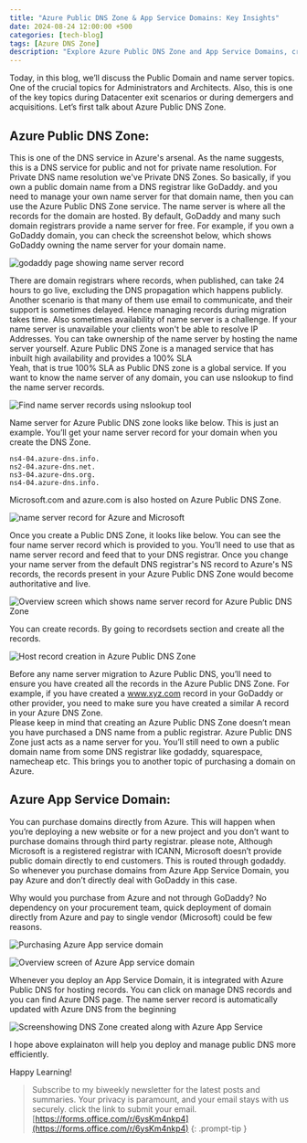 ```yaml
---
title: "Azure Public DNS Zone & App Service Domains: Key Insights"
date: 2024-08-24 12:00:00 +500
categories: [tech-blog]
tags: [Azure DNS Zone]
description: "Explore Azure Public DNS Zone and App Service Domains, crucial for admins during datacenter exit, mergers, deployments. Learn about DNS management and hosting."
---
```


Today, in this blog, we’ll discuss the Public Domain and name server topics. One of the crucial topics for Administrators and Architects. Also, this is one of the key topics during Datacenter exit scenarios or during demergers and acquisitions.
Let’s first talk about Azure Public DNS Zone.

## Azure Public DNS Zone:

This is one of the DNS service in Azure's arsenal. As the name suggests, this is a DNS service for public and not for private name resolution. For Private DNS name resolution we've Private DNS Zones. So basically, if you own a public domain name from a DNS registrar like GoDaddy. and you need to manage your own name server for that domain name, then you can use the Azure Public DNS Zone service. The name server is where all the records for the domain are hosted.
By default, GoDaddy and many such domain registrars provide a name server for free.
For example, if you own a GoDaddy domain, you can check the screenshot below, which shows GoDaddy owning the name server for your domain name.

![godaddy page showing name server record](https://raw.githubusercontent.com/qureshiaquib/qureshiaquib.github.io/main/assets/24082024/godaddynameserver.jpg)

There are domain registrars where records, when published, can take 24 hours to go live, excluding the DNS propagation which happens publicly. Another scenario is that many of them use email to communicate, and their support is sometimes delayed. Hence managing records during migration takes time. Also sometimes availability of name server is a challenge. If your name server is unavailable your clients won't be able to resolve IP Addresses.
You can take ownership of the name server by hosting the name server yourself. Azure Public DNS Zone is a managed service that has inbuilt high availability and provides a 100% SLA \
Yeah, that is true 100% SLA as Public DNS zone is a global service.
If you want to know the name server of any domain, you can use nslookup to find the name server records.

![Find name server records using nslookup tool](https://raw.githubusercontent.com/qureshiaquib/qureshiaquib.github.io/main/assets/24082024/nameserver.jpg)

Name server for Azure Public DNS zone looks like below. This is just an example. You’ll get your name server record for your domain when you create the DNS Zone.

```shell
ns4-04.azure-dns.info.
ns2-04.azure-dns.net.
ns3-04.azure-dns.org.
ns4-04.azure-dns.info.
```

Microsoft.com and azure.com is also hosted on Azure Public DNS Zone.

![name server record for Azure and Microsoft](https://raw.githubusercontent.com/qureshiaquib/qureshiaquib.github.io/main/assets/24082024/nameserver-azure-microsoft.jpg)


Once you create a Public DNS Zone, it looks like below. You can see the four name server record which is provided to you. You’ll need to use that as name server record and feed that to your DNS registrar. Once you change your name server from the default DNS registrar's NS record to Azure's NS records, the records present in your Azure Public DNS Zone would become authoritative and live.

![Overview screen which shows name server record for Azure Public DNS Zone](https://raw.githubusercontent.com/qureshiaquib/qureshiaquib.github.io/main/assets/24082024/azure-public-dns-zone.jpg)

You can create records.
By going to recordsets section and create all the records.

![Host record creation in Azure Public DNS Zone](https://raw.githubusercontent.com/qureshiaquib/qureshiaquib.github.io/main/assets/24082024/record-creation-in-azure-dns.jpg)


Before any name server migration to Azure Public DNS, you’ll need to ensure you have created all the records in the Azure Public DNS Zone. For example, if you have created a www.xyz.com record in your GoDaddy or other provider, you need to make sure you have created a similar A record in your Azure DNS Zone.\
Please keep in mind that creating an Azure Public DNS Zone doesn’t mean you have purchased a DNS name from a public registrar. Azure Public DNS Zone just acts as a name server for you. You’ll still need to own a public domain name from some DNS registrar like godaddy, squarespace, namecheap etc.
This brings you to another topic of purchasing a domain on Azure.

## Azure App Service Domain:

You can purchase domains directly from Azure. This will happen when you’re deploying a new website or for a new project and you don’t want to purchase domains through third party registrar.
please note, Although Microsoft is a registered registrar with ICANN, Microsoft doesn’t provide public domain directly to end customers. This is routed through godaddy.
So whenever you purchase domains from Azure App Service Domain, you pay Azure and don’t directly deal with GoDaddy in this case.

Why would you purchase from Azure and not through GoDaddy? 
No dependency on your procurement team, quick deployment of domain directly from Azure and pay to single vendor (Microsoft) could be few reasons.

![Purchasing Azure App service domain](https://raw.githubusercontent.com/qureshiaquib/qureshiaquib.github.io/main/assets/24082024/appservicedomain-purchase.jpg)

![Overview screen of Azure App service domain](https://raw.githubusercontent.com/qureshiaquib/qureshiaquib.github.io/main/assets/24082024/app-service-domain.jpg)

Whenever you deploy an App Service Domain, it is integrated with Azure Public DNS for hosting records. 
You can click on manage DNS records and you can find Azure DNS page.
The name server record is automatically updated with Azure DNS from the beginning

![Screenshowing DNS Zone created along with Azure App Service](https://raw.githubusercontent.com/qureshiaquib/qureshiaquib.github.io/main/assets/24082024/app-service-domain-dns.jpg)


I hope above explainaton will help you deploy and manage public DNS more efficiently.

Happy Learning!

>Subscribe to my biweekly newsletter for the latest posts and summaries. Your privacy is paramount, and your email stays with us securely.
click the link to submit your email.
[https://forms.office.com/r/6ysKm4nkp4](https://forms.office.com/r/6ysKm4nkp4)
{: .prompt-tip }